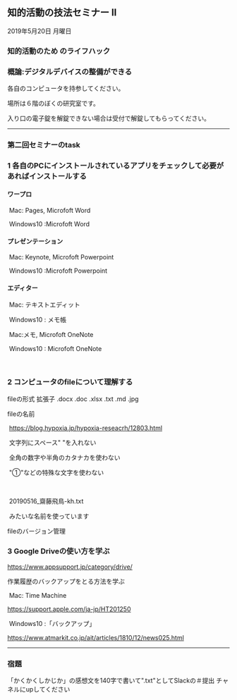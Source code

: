 ## 知的活動の技法セミナー II

2019年5月20日 月曜日



### 知的活動のため のライフハック

### 概論:デジタルデバイスの整備ができる



各自のコンピュータを持参してください。

場所は６階のぼくの研究室です。

入り口の電子錠を解錠できない場合は受付で解錠してもらってください。

---

### 第二回セミナーのtask

### 1 各自のPCにインストールされているアプリをチェックして必要があればインストールする

#### ワープロ

​	Mac: Pages, Microfoft Word

​	Windows10 :Microfoft Word

#### プレゼンテーション

​	Mac: Keynote, Microfoft Powerpoint

​	Windows10 :Microfoft Powerpoint

#### エディター

​	Mac: テキストエディット

​	Windows10 :	メモ帳



​	Mac:メモ, Microfoft OneNote

​	Windows10 : Microfoft OneNote

​	

### 2 コンピュータのfileについて理解する

fileの形式
	拡張子
	.docx
	.doc
	.xlsx
	.txt
	.md
	.jpg	

fileの名前

​	https://blog.hypoxia.jp/hypoxia-reseacrh/12803.html

​	文字列にスペース" "を入れない

​	全角の数字や半角のカタナカを使わない

​	"①"などの特殊な文字を使わない

​	

​	20190516_齋藤飛鳥-kh.txt

​	みたいな名前を使っています



fileのバージョン管理



### 3 Google Driveの使い方を学ぶ

https://www.appsupport.jp/category/drive/

作業履歴のバックアップをとる方法を学ぶ

​	Mac: Time Machine

https://support.apple.com/ja-jp/HT201250

​	Windows10 :「バックアップ」

https://www.atmarkit.co.jp/ait/articles/1810/12/news025.html



---

### 宿題

「かくかくしかじか」の感想文を140字で書いて".txt"としてSlackの＃提出 チャネルにupしてください











​	





